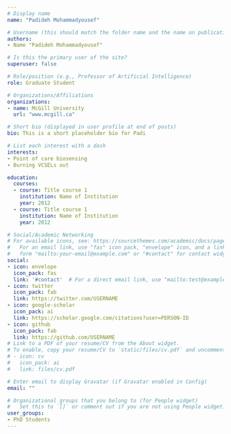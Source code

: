 ```yaml
---
# Display name
name: "Padideh Mohammadyousef"

# Username (this should match the folder name and the name on publications)
authors:
- Name "Padideh Mohammadyousef"

# Is this the primary user of the site?
superuser: false

# Role/position (e.g., Professor of Artificial Intelligence)
role: Graduate Student

# Organizations/Affiliations
organizations: 
- name: McGill University
  url: "www.mcgill.ca"

# Short bio (displayed in user profile at end of posts)
bio: This is a short placeholder bio for Padi

# List each interest with a dash
interests:
- Point of care biosensing
- Burning VCSELs out

education:
  courses:
  - course: Title course 1
    institution: Name of Institution
    year: 2012
  - course: Title course 1
    institution: Name of Institution
    year: 2012

# Social/Academic Networking
# For available icons, see: https://sourcethemes.com/academic/docs/page-builder/#icons
#   For an email link, use "fas" icon pack, "envelope" icon, and a link in the
#   form "mailto:your-email@example.com" or "#contact" for contact widget.
social:
- icon: envelope
  icon_pack: fas  
  link: '#contact'  # For a direct email link, use "mailto:test@example.org".
- icon: twitter
  icon_pack: fab
  link: https://twitter.com/USERNAME
- icon: google-scholar
  icon_pack: ai
  link: https://scholar.google.com/citations?user=PERSON-ID
- icon: github
  icon_pack: fab
  link: https://github.com/USERNAME
# Link to a PDF of your resume/CV from the About widget.
# To enable, copy your resume/CV to `static/files/cv.pdf` and uncomment the lines below.
# - icon: cv
#   icon_pack: ai
#   link: files/cv.pdf

# Enter email to display Gravatar (if Gravatar enabled in Config)
email: ""

# Organizational groups that you belong to (for People widget)
#   Set this to `[]` or comment out if you are not using People widget.
user_groups:
- PhD Students
---
```

